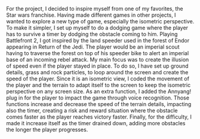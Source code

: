 For the project, I decided to inspire myself from one of my favorites, the Star wars franchise. Having made different games in other projects, I wanted to explore a new type of game, especially the isometric perspective. To make it simpler, I set up myself to do a dodging game where the player has to survive a timer by dodging the obstacle coming to him. Playing Battlefront 2, I got inspired by the land speeder used in the forest of Endor appearing in Return of the Jedi. The player would be an imperial scout having to traverse the forest on top of his speeder bike to alert an imperial base of an incoming rebel attack. My main focus was to create the illusion of speed even if the player stayed in place. To do so, I have set up ground details, grass and rock particles, to loop around the screen and create the speed of the player. Since it is an isometric view, I coded the movement of the player and the terrain to adapt itself to the screen to keep the isometric perspective on any screen size. As an extra function, I added the Annyang! plug in for the player to impact the game through voice recognition. Those functions increase and decrease the speed of the terrain details, impacting also the timer, creating a risk and reward situation where the obstacle comes faster as the player reaches victory faster. Finally, for the difficulty, I made it increase itself as the timer drained down, adding more obstacles the longer the player progresses.
